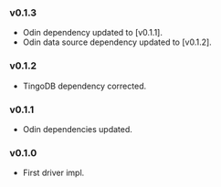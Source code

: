 ### v0.1.3

* Odin dependency updated to [v0.1.1].
* Odin data source dependency updated to [v0.1.2].

### v0.1.2

* TingoDB dependency corrected.

### v0.1.1

* Odin dependencies updated.

### v0.1.0

* First driver impl.